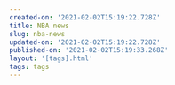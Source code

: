 ```yaml
---
created-on: '2021-02-02T15:19:22.728Z'
title: NBA news
slug: nba-news
updated-on: '2021-02-02T15:19:22.728Z'
published-on: '2021-02-02T15:19:33.268Z'
layout: '[tags].html'
tags: tags
---
```



